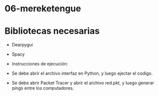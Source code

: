 # 06-mereketengue

# Bibliotecas necesarias
- Dearpygui
- Spacy

- Instrucciones de ejecución:
- Se debe abrir el archivo interfaz en Python, y luego ejectar el codigo.
- Se debe abrir Packet Tracer y abrir el archivo red.pkt, y luego generar pings entre los computadores.
